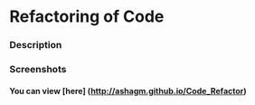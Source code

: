 # Refactoring of Code

### Description


### Screenshots

#### You can view [here] (http://ashagm.github.io/Code_Refactor)